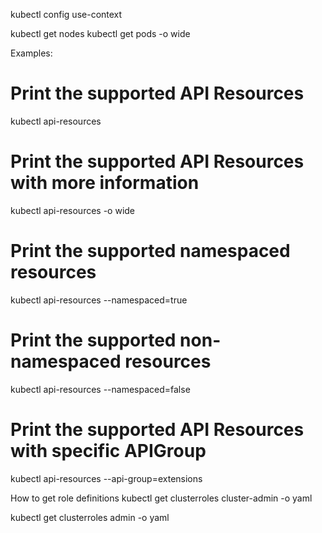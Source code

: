 kubectl config use-context <context>

kubectl get nodes
kubectl get pods -o wide




Examples:
  # Print the supported API Resources
  kubectl api-resources

  # Print the supported API Resources with more information
  kubectl api-resources -o wide

  # Print the supported namespaced resources
  kubectl api-resources --namespaced=true

  # Print the supported non-namespaced resources
  kubectl api-resources --namespaced=false

  # Print the supported API Resources with specific APIGroup
  kubectl api-resources --api-group=extensions

How to get role definitions
kubectl get clusterroles cluster-admin -o yaml

kubectl get clusterroles admin -o yaml